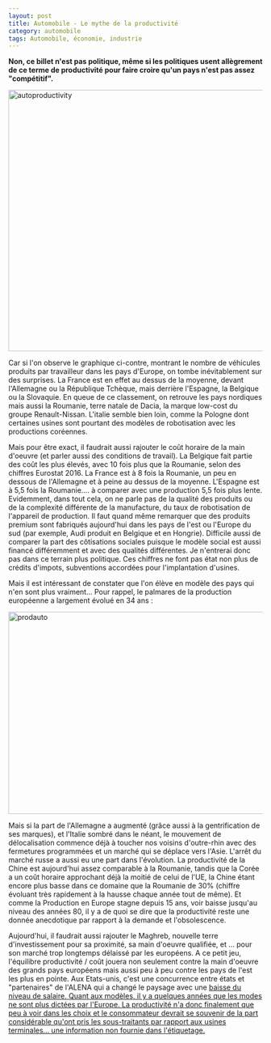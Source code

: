 ```yaml
---
layout: post
title: Automobile - Le mythe de la productivité
category: automobile
tags: Automobile, économie, industrie
---
```

**Non, ce billet n'est pas politique, même si les politiques usent allègrement de ce terme de productivité pour faire croire qu'un pays n'est pas assez "compétitif".**

<img class="size-full wp-image-7313 alignleft" src="https://cheziceman.files.wordpress.com/2016/08/autoproductivity.jpg" alt="autoproductivity" width="530" height="517" />

Car si l'on observe le graphique ci-contre, montrant le nombre de véhicules produits par travailleur dans les pays d'Europe, on tombe inévitablement sur des surprises. La France est en effet au dessus de la moyenne, devant l'Allemagne ou la République Tchèque, mais derrière l'Espagne, la Belgique ou la Slovaquie. En queue de ce classement, on retrouve les pays nordiques mais aussi la Roumanie, terre natale de Dacia, la marque low-cost du groupe Renault-Nissan. L'italie semble bien loin, comme la Pologne dont certaines usines sont pourtant des modèles de robotisation avec les productions coréennes.

Mais pour être exact, il faudrait aussi rajouter le coût horaire de la main d'oeuvre (et parler aussi des conditions de travail). La Belgique fait partie des coût les plus élevés, avec 10 fois plus que la Roumanie, selon des chiffres Eurostat 2016. La France est à 8 fois la Roumanie, un peu en dessous de l'Allemagne et à peine au dessus de la moyenne. L'Espagne est à 5,5 fois la Roumanie.... à comparer avec une production 5,5 fois plus lente. Evidemment, dans tout cela, on ne parle pas de la qualité des produits ou de la complexité différente de la manufacture, du taux de robotisation de l'appareil de production. Il faut quand même remarquer que des produits premium sont fabriqués aujourd'hui dans les pays de l'est ou l'Europe du sud (par exemple, Audi produit en Belgique et en Hongrie). Difficile aussi de comparer la part des côtisations sociales puisque le modèle social est aussi financé différemment et avec des qualités différentes. Je n'entrerai donc pas dans ce terrain plus politique. Ces chiffres ne font pas état non plus de crédits d'impots, subventions accordées pour l'implantation d'usines.

Mais il est intéressant de constater que l'on élève en modèle des pays qui n'en sont plus vraiment... Pour rappel, le palmares de la production européenne a largement évolué en 34 ans :

<img class="wp-image-7952 size-full aligncenter" src="https://cheziceman.files.wordpress.com/2016/10/prodauto.jpg" alt="prodauto" width="640" height="400" />

Mais si la part de l'Allemagne a augmenté (grâce aussi à la gentrification de ses marques), et l'Italie sombré dans le néant, le mouvement de délocalisation commence déjà à toucher nos voisins d'outre-rhin avec des fermetures programmées et un marché qui se déplace vers l'Asie. L'arrêt du marché russe a aussi eu une part dans l'évolution. La productivité de la Chine est aujourd'hui assez comparable à la Roumanie, tandis que la Corée a un coût horaire approchant déjà la moitié de celui de l'UE, la Chine étant encore plus basse dans ce domaine que la Roumanie de 30% (chiffre évoluant très rapidement à la hausse chaque année tout de même). Et comme la Production en Europe stagne depuis 15 ans, voir baisse jusqu'au niveau des années 80, il y a de quoi se dire que la productivité reste une donnée anecdotique par rapport à la demande et l'obsolescence.

Aujourd'hui, il faudrait aussi rajouter le Maghreb, nouvelle terre d'investissement pour sa proximité, sa main d'oeuvre qualifiée, et ... pour son marché trop longtemps délaissé par les européens. A ce petit jeu, l'équilibre productivité / coût jouera non seulement contre la main d'oeuvre des grands pays européens mais aussi peu à peu contre les pays de l'est les plus en pointe. Aux Etats-unis, c'est une concurrence entre états et "partenaires" de l'ALENA qui a changé le paysage avec une <span style="text-decoration:underline;"><a href="https://www.wsws.org/asset/f504911a-7a29-4cb5-8904-0cb924ae878O/Man-Fig2.jpg?rendition=image480">baisse du niveau de salaire.</a> Quant aux modèles, il y a quelques années que les modes ne sont plus dictées par l'Europe. La productivité n'a donc finalement que peu à voir dans les choix et le consommateur devrait se souvenir de la part considérable qu'ont pris les sous-traitants par rapport aux usines terminales... une information non fournie dans l'étiquetage.
